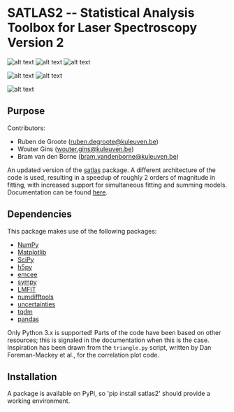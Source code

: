 # SATLAS2 -- Statistical Analysis Toolbox for Laser Spectroscopy Version 2

![alt text](https://img.shields.io/pypi/v/satlas2?label=PyPI%20version 'PyPI version')
![alt text](https://img.shields.io/pypi/pyversions/satlas2?label=Python%20version&logo=python&logoColor=white 'Python version')
![alt text](https://img.shields.io/pypi/l/satlas2?color=blue&label=License 'License')

![alt text](https://img.shields.io/badge/Tested_on-Windows/Linux-green.svg 'Supported platform')
![alt text](https://img.shields.io/badge/Not_tested_on-Mac-red.svg 'Unsupported platform')

![alt text](https://img.shields.io/pypi/dm/satlas2?label=Downloads 'PyPI - Downloads')

## Purpose

Contributors:

* Ruben de Groote (ruben.degroote@kuleuven.be)
* Wouter Gins (wouter.gins@kuleuven.be)
* Bram van den Borne (bram.vandenborne@kuleuven.be)

An updated version of the [satlas](http://github.com/woutergins/satlas/) package. A different architecture of the code is used, resulting in a speedup of roughly 2 orders of magnitude in fitting, with increased support for simultaneous fitting and summing models. Documentation can be found [here](https://iks-nm.github.io/satlas2/).

## Dependencies

This package makes use of the following packages:

* [NumPy](http://www.numpy.org/)
* [Matplotlib](http://matplotlib.org/)
* [SciPy](http://www.scipy.org/)
* [h5py](http://docs.h5py.org/en/latest/index.html)
* [emcee](http://dan.iel.fm/emcee/current/)
* [sympy](http://www.sympy.org/)
* [LMFIT](http://lmfit.github.io/lmfit-py/index.html)
* [numdifftools](http://numdifftools.readthedocs.io/en/latest/)
* [uncertainties](https://pythonhosted.org/uncertainties/)
* [tqdm](https://github.com/tqdm/tqdm)
* [pandas](https://pandas.pydata.org/)

Only Python 3.x is supported! Parts of the code have been based on other resources; this is signaled in the documentation when this is the case. Inspiration has been drawn from the `triangle.py` script, written by Dan Foreman-Mackey et al., for the correlation plot code.

## Installation

A package is available on PyPi, so 'pip install satlas2' should provide a working environment.
